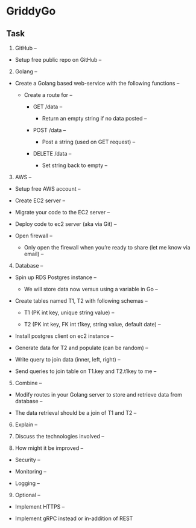# GriddyGo

## Task
1. GitHub –

* Setup free public repo on GitHub –

2. Golang –

* Create a Golang based web-service with the following functions –

  * Create a route for –

    * GET /data –

      * Return an empty string if no data posted –

    * POST /data –

      * Post a string (used on GET request) –

    * DELETE /data –

      * Set string back to empty –

3. AWS –

  * Setup free AWS account –

  * Create EC2 server –

  * Migrate your code to the EC2 server –

  * Deploy code to ec2 server (aka via Git) –

  * Open firewall –

    * Only open the firewall when you’re ready to share (let me know via email) –

4. Database –

  * Spin up RDS Postgres instance –

    * We will store data now versus using a variable in Go –

  * Create tables named T1, T2 with following schemas –

    * T1 (PK int key, unique string value) –

    * T2 (PK int key, FK int t1key, string value, default date) –

  * Install postgres client on ec2 instance –

  * Generate data for T2 and populate (can be random) –

  * Write query to join data (inner, left, right) –

  * Send queries to join table on T1.key and T2.t1key to me –

5. Combine –

  * Modify routes in your Golang server to store and retrieve data from database –

  * The data retrieval should be a join of T1 and T2 –

6. Explain –

7. Discuss the technologies involved –

8. How might it be improved –

  * Security –

  * Monitoring –

  * Logging –

9. Optional –

  * Implement HTTPS –

  * Implement gRPC instead or in-addition of REST
